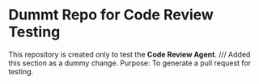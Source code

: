 # Dummt Repo for Code Review Testing

This repository is created only to test the **Code Review Agent**.
\///
 Added this section as a dummy change.
 Purpose: To generate a pull request for testing.
